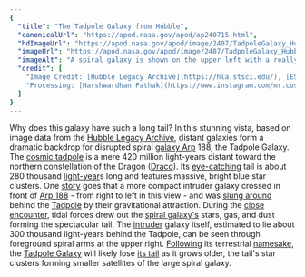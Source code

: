 ```yaml
---
{
  "title": "The Tadpole Galaxy from Hubble",
  "canonicalUrl": "https://apod.nasa.gov/apod/ap240715.html",
  "hdImageUrl": "https://apod.nasa.gov/apod/image/2407/TadpoleGalaxy_HubblePathak_3751.jpg",
  "imageUrl": "https://apod.nasa.gov/apod/image/2407/TadpoleGalaxy_HubblePathak_960.jpg",
  "imageAlt": "A spiral galaxy is shown on the upper left with a really long tail of stars and blue-glowing gas trailing to the lower left. Please see the explanation for more detailed information.",
  "credit": [
    "Image Credit: [Hubble Legacy Archive](https://hla.stsci.edu/), [ESA](https://www.esa.int/), [NASA](https://www.nasa.gov/)",
    "Processing: [Harshwardhan Pathak](https://www.instagram.com/mr.cosmic.wanderer/)"
  ]
}
---
```


Why does this galaxy have such a long tail? In this stunning vista, based on image data from the [Hubble Legacy Archive](https://hla.stsci.edu/), distant galaxies form a dramatic backdrop for disrupted spiral [galaxy Arp](http://nedwww.ipac.caltech.edu/level5/Arp/frames.html) 188, the Tadpole Galaxy. The [cosmic tadpole](https://hubblesite.org/contents/media/images/2002/11/1181-Image.html) is a mere 420 million light-years distant toward the northern constellation of the Dragon ([Draco](https://en.wikipedia.org/wiki/Draco_\(constellation\))). Its [eye-catching](https://img.huffingtonpost.com/asset/5bad12683c000032000b0e42.jpeg?ops=scalefit_630_noupscale) tail is about 280 thousand [light-year](https://science.nasa.gov/exoplanets/what-is-a-light-year/)s long and features massive, bright blue star clusters. One [story](http://www.boop.org/jan/justso/) goes that a more compact intruder galaxy crossed in front of [Arp 188](https://www.astrobin.com/6odbgy/G/) - from right to left in this view - and was [slung around](https://apod.nasa.gov/apod/ap150201.html) behind the [Tadpole](https://en.wikipedia.org/wiki/Tadpole_Galaxy) by their gravitational attraction. During the [close encounter](https://apod.nasa.gov/apod/ap120812.html), tidal forces drew out the [spiral galaxy's](https://apod.nasa.gov/apod/ap120604.html) stars, gas, and dust forming the spectacular tail. The [intruder](https://apod.nasa.gov/apod/ap970224.html) galaxy itself, estimated to lie about 300 thousand light-years behind the Tadpole, can be seen through foreground spiral arms at the upper right. [Following](https://annex.exploratorium.edu/frogs/) its terrestrial [namesake](http://www.countrysideinfo.co.uk/metindex.htm), the [Tadpole Galaxy](https://en.wikipedia.org/wiki/Tadpole_Galaxy) will likely lose [its tail](https://ui.adsabs.harvard.edu/abs/1972ApJ...178..623T/abstract) as it grows older, the tail's star clusters forming smaller satellites of the large spiral galaxy.
